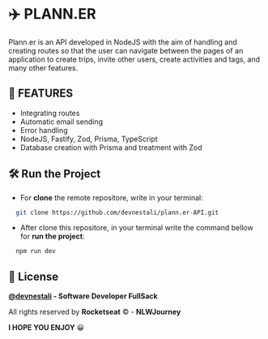 
# ✈️ PLANN.ER

Plann.er is an API developed in NodeJS with the aim of handling and creating routes so that the user can navigate between the pages of an application to create trips, invite other users, create activities and tags, and many other features.


## 📒 FEATURES

 - Integrating routes
 - Automatic email sending
 - Error handling
 - NodeJS, Fastify, Zod, Prisma, TypeScript
 - Database creation with Prisma and treatment with Zod



## 🛠️ Run the Project



* For **clone** the remote repositore, write in your terminal: 

```bash
  git clone https://github.com/devnestali/plann.er-API.git
```

* After clone this repositore, in your terminal write the command bellow for **run the project**: 

```bash
  npm run dev
```



## 🚀 License

**[@devnestali]('https://github.com/devnestali') - Software Developer FullSack**



All rights reserved by **Rocketseat** © - **NLWJourney**

**I HOPE YOU ENJOY** 😀
